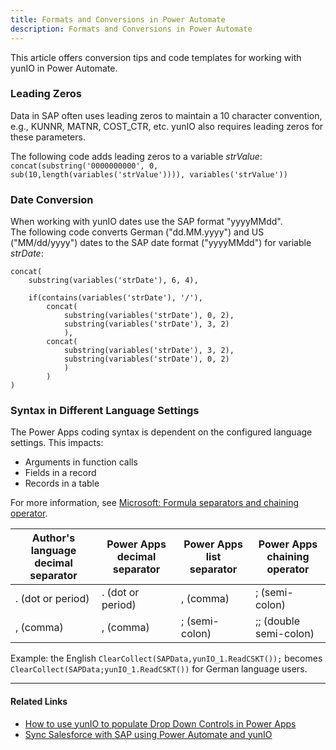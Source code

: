 ```yaml
---
title: Formats and Conversions in Power Automate
description: Formats and Conversions in Power Automate
---
```


This article offers conversion tips and code templates for working with yunIO in Power Automate.

### Leading Zeros

Data in SAP often uses leading zeros to maintain a 10 character convention, e.g., KUNNR, MATNR, COST_CTR, etc.
yunIO also requires leading zeros for these parameters.

The following code adds leading zeros to a variable *strValue*: <br>
`concat(substring('0000000000', 0, sub(10,length(variables('strValue')))), variables('strValue'))`

### Date Conversion

When working with yunIO dates use the SAP format "yyyyMMdd".<br>
The following code converts German ("dd.MM.yyyy") and US ("MM/dd/yyyy") dates to the SAP date format ("yyyyMMdd") for variable *strDate*:

``` linenums="1" title="Date Conversion"
concat(
    substring(variables('strDate'), 6, 4),

    if(contains(variables('strDate'), '/'),
        concat(
            substring(variables('strDate'), 0, 2),
            substring(variables('strDate'), 3, 2)
            ),
        concat(
            substring(variables('strDate'), 3, 2),
            substring(variables('strDate'), 0, 2)
            )
        )
)
```

### Syntax in Different Language Settings

The Power Apps coding syntax is dependent on the configured language settings.
This impacts:
- Arguments in function calls
- Fields in a record
- Records in a table

For more information, see [Microsoft: Formula separators and chaining operator](https://docs.microsoft.com/en-us/power-platform/power-fx/global#formula-separators-and-chaining-operator).


| Author's language decimal separator |	Power Apps decimal separator |	Power Apps list separator |	Power Apps chaining operator |
|-------------------------------------|------------------------------|----------------------------|------------------------------|
|. (dot or period)	                  | . (dot or period)	         |, (comma)	                  | ; (semi-colon)               |
|, (comma)	                          | , (comma)	                 | ; (semi-colon)	          | ;; (double semi-colon)       |

Example: the English `ClearCollect(SAPData,yunIO_1.ReadCSKT());` becomes `ClearCollect(SAPData;yunIO_1.ReadCSKT())` for German language users. <br>

******

#### Related Links
- [How to use yunIO to populate Drop Down Controls in Power Apps](./populate-drop-down-controls-in-power-apps.md)
- [Sync Salesforce with SAP using Power Automate and yunIO](./salesforce-power-automate-scenario.md)
